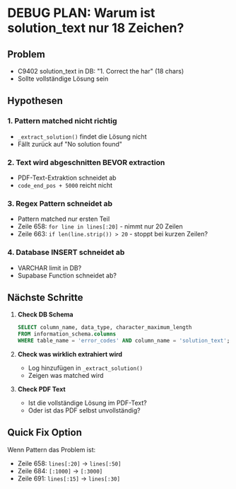 # DEBUG PLAN: Warum ist solution_text nur 18 Zeichen?

## Problem
- C9402 solution_text in DB: "1. Correct the har" (18 chars)
- Sollte vollständige Lösung sein

## Hypothesen

### 1. Pattern matched nicht richtig
- `_extract_solution()` findet die Lösung nicht
- Fällt zurück auf "No solution found"

### 2. Text wird abgeschnitten BEVOR extraction
- PDF-Text-Extraktion schneidet ab
- `code_end_pos + 5000` reicht nicht

### 3. Regex Pattern schneidet ab
- Pattern matched nur ersten Teil
- Zeile 658: `for line in lines[:20]` - nimmt nur 20 Zeilen
- Zeile 663: `if len(line.strip()) > 20` - stoppt bei kurzen Zeilen?

### 4. Database INSERT schneidet ab
- VARCHAR limit in DB?
- Supabase Function schneidet ab?

## Nächste Schritte

1. **Check DB Schema**
   ```sql
   SELECT column_name, data_type, character_maximum_length
   FROM information_schema.columns
   WHERE table_name = 'error_codes' AND column_name = 'solution_text';
   ```

2. **Check was wirklich extrahiert wird**
   - Log hinzufügen in `_extract_solution()`
   - Zeigen was matched wird

3. **Check PDF Text**
   - Ist die vollständige Lösung im PDF-Text?
   - Oder ist das PDF selbst unvollständig?

## Quick Fix Option
Wenn Pattern das Problem ist:
- Zeile 658: `lines[:20]` → `lines[:50]`
- Zeile 684: `[:1000]` → `[:3000]`
- Zeile 691: `lines[:15]` → `lines[:30]`
